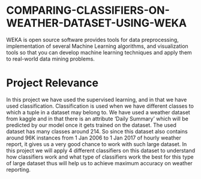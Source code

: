 # COMPARING-CLASSIFIERS-ON-WEATHER-DATASET-USING-WEKA
WEKA is open source software provides tools for data preprocessing, implementation of several Machine Learning algorithms, and visualization tools so that you can develop machine learning techniques and apply them to real-world data mining problems.
 
# Project Relevance
In this project we have used the supervised learning, and in that we have used classification. Classification is used when we have different classes to which a tuple in a dataset may belong to. We have used a weather dataset from kaggle and in that there is an attribute ‘Daily Summary’ which will be predicted by our model once it gets trained on the dataset. The used dataset has many classes around 214. So since this dataset also contains around 96K instances from 1 Jan 2006 to 1 Jan 2017 of hourly weather report, it gives us a very good chance to work with such large dataset. In this project we will apply 4 different classifiers on this dataset to understand how classifiers work and what type of classifiers work the best for this type of large dataset thus will help us to achieve maximum accuracy on weather reporting.
